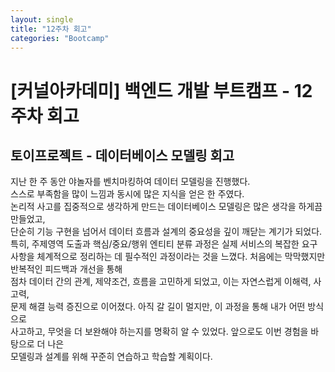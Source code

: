 ```yaml
---
layout: single
title: "12주차 회고"
categories: "Bootcamp"
---
```


# [커널아카데미] 백엔드 개발 부트캠프 - 12주차 회고

## 토이프로젝트 - 데이터베이스 모델링 회고
지난 한 주 동안 야놀자를 벤치마킹하여 데이터 모델링을 진행했다. <br>
스스로 부족함을 많이 느낌과 동시에 많은 지식을 얻은 한 주였다. <br>
논리적 사고를 집중적으로 생각하게 만드는 데이터베이스 모델링은 많은 생각을 하게끔 만들었고, <br>
단순히 기능 구현을 넘어서 데이터 흐름과 설계의 중요성을 깊이 깨닫는 계기가 되었다. <br>
특히, 주제영역 도출과 핵심/중요/행위 엔티티 분류 과정은 실제 서비스의 복잡한 요구사항을 체계적으로 
정리하는 데 필수적인 과정이라는 것을 느꼈다. 처음에는 막막했지만 반복적인 피드백과 개선을 통해 <br> 
점차 데이터 간의 관계, 제약조건, 흐름을 고민하게 되었고, 이는 자연스럽게 이해력, 사고력, <br> 
문제 해결 능력 증진으로 이어졌다. 아직 갈 길이 멀지만, 이 과정을 통해 내가 어떤 방식으로 <br>
사고하고, 무엇을 더 보완해야 하는지를 명확히 알 수 있었다. 앞으로도 이번 경험을 바탕으로 더 나은 <br>
모델링과 설계를 위해 꾸준히 연습하고 학습할 계획이다.